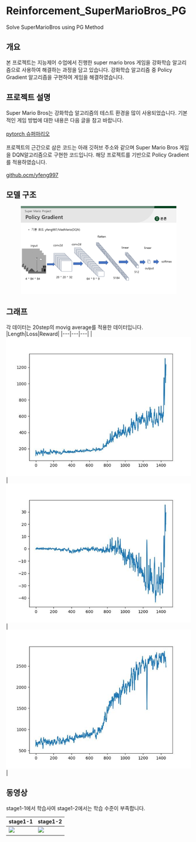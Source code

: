 # Reinforcement_SuperMarioBros_PG
Solve SuperMarioBros using PG Method

## 개요
본 프로젝트는 지능제어 수업에서 진행한 super mario bros 게임을 강화학습 알고리즘으로 사용하여 해결하는 과정을 담고 있습니다. 강화학습 알고리즘 중 Policy Gradient 알고리즘을 구현하여 게임을 해결하였습니다.

## 프로젝트 설명
Super Mario Bros는 강화학습 알고리즘의 테스트 환경을 많이 사용되었습니다. 기본적인 게임 방법에 대한 내용은 다음 글을 참고 바랍니다.<br><br>
[pytorch 슈퍼마리오](https://tutorials.pytorch.kr/intermediate/mario_rl_tutorial.html)
<br><br>
프로젝트의 근간으로 삼은 코드는 아래 깃허브 주소와 같으며 Super Mario Bros 게임을 DQN알고리즘으로 구현한 코드입니다. 해당 프로젝트를 기반으로 Policy Gradient를 적용하였습니다.<br><br>
[github.ocm/yfeng997](https://github.com/yfeng997/MadMario)

## 모델 구조
<figure>
  <img src="https://github.com/tuuktuc86/Reinforcement_SuperMarioBros_PG/blob/main/play_video/model.png">
</figure>

## 그래프
각 데이터는 20step의 movig average를 적용한 데이터입니다.
|Length|Loss|Reward|
|---|---|---|
|<img src="https://github.com/tuuktuc86/Reinforcement_SuperMarioBros_PG/blob/main/checkpoints/2023-12-14T23-31-58/length_plot.jpg">|<img src="https://github.com/tuuktuc86/Reinforcement_SuperMarioBros_PG/blob/main/checkpoints/2023-12-14T23-31-58/loss_plot.jpg"> |<img src="https://github.com/tuuktuc86/Reinforcement_SuperMarioBros_PG/blob/main/checkpoints/2023-12-14T23-31-58/reward_plot.jpg">|


## 동영상

stage1-1에서 학습사여 stage1-2에서는 학습 수준이 부족합니다.<br>

|stage1-1|stage1-2|
|---|---|
|<img src="https://github.com/tuuktuc86/Reinforcement_SuperMarioBros_PG/blob/main/play_video/stage1_paly-3.gif" >|<img src="https://github.com/tuuktuc86/Reinforcement_SuperMarioBros_PG/blob/main/play_video/stage2_paly.gif">|
